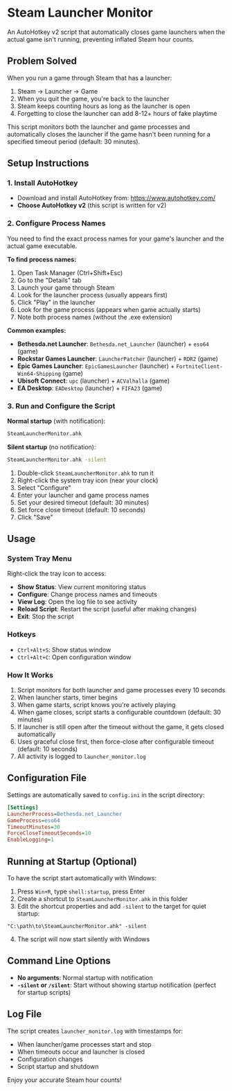 # Steam Launcher Monitor

An AutoHotkey v2 script that automatically closes game launchers when the actual game isn't running, preventing inflated Steam hour counts.

## Problem Solved

When you run a game through Steam that has a launcher:

1. Steam → Launcher → Game
2. When you quit the game, you're back to the launcher
3. Steam keeps counting hours as long as the launcher is open
4. Forgetting to close the launcher can add 8-12+ hours of fake playtime

This script monitors both the launcher and game processes and automatically closes the launcher if the game hasn't been running for a specified timeout period (default: 30 minutes).

## Setup Instructions

### 1. Install AutoHotkey

- Download and install AutoHotkey from: <https://www.autohotkey.com/>
- **Choose AutoHotkey v2** (this script is written for v2)

### 2. Configure Process Names

You need to find the exact process names for your game's launcher and the actual game executable.

**To find process names:**

1. Open Task Manager (Ctrl+Shift+Esc)
2. Go to the "Details" tab
3. Launch your game through Steam
4. Look for the launcher process (usually appears first)
5. Click "Play" in the launcher
6. Look for the game process (appears when game actually starts)
7. Note both process names (without the .exe extension)

**Common examples:**

- **Bethesda.net Launcher**: `Bethesda.net_Launcher` (launcher) + `eso64` (game)
- **Rockstar Games Launcher**: `LauncherPatcher` (launcher) + `RDR2` (game)
- **Epic Games Launcher**: `EpicGamesLauncher` (launcher) + `FortniteClient-Win64-Shipping` (game)
- **Ubisoft Connect**: `upc` (launcher) + `ACValhalla` (game)
- **EA Desktop**: `EADesktop` (launcher) + `FIFA23` (game)

### 3. Run and Configure the Script

**Normal startup** (with notification):

```bash
SteamLauncherMonitor.ahk
```

**Silent startup** (no notification):

```bash
SteamLauncherMonitor.ahk -silent
```

1. Double-click `SteamLauncherMonitor.ahk` to run it
2. Right-click the system tray icon (near your clock)
3. Select "Configure"
4. Enter your launcher and game process names
5. Set your desired timeout (default: 30 minutes)
6. Set force close timeout (default: 10 seconds)
7. Click "Save"

## Usage

### System Tray Menu

Right-click the tray icon to access:

- **Show Status**: View current monitoring status
- **Configure**: Change process names and timeouts
- **View Log**: Open the log file to see activity
- **Reload Script**: Restart the script (useful after making changes)
- **Exit**: Stop the script

### Hotkeys

- `Ctrl+Alt+S`: Show status window
- `Ctrl+Alt+C`: Open configuration window

### How It Works

1. Script monitors for both launcher and game processes every 10 seconds
2. When launcher starts, timer begins
3. When game starts, script knows you're actively playing
4. When game closes, script starts a configurable countdown (default: 30 minutes)
5. If launcher is still open after the timeout without the game, it gets closed automatically
6. Uses graceful close first, then force-close after configurable timeout (default: 10 seconds)
7. All activity is logged to `launcher_monitor.log`

## Configuration File

Settings are automatically saved to `config.ini` in the script directory:

```ini
[Settings]
LauncherProcess=Bethesda.net_Launcher
GameProcess=eso64
TimeoutMinutes=30
ForceCloseTimeoutSeconds=10
EnableLogging=1
```

## Running at Startup (Optional)

To have the script start automatically with Windows:

1. Press `Win+R`, type `shell:startup`, press Enter
2. Create a shortcut to `SteamLauncherMonitor.ahk` in this folder
3. Edit the shortcut properties and add `-silent` to the target for quiet startup:

```text
"C:\path\to\SteamLauncherMonitor.ahk" -silent
```

4. The script will now start silently with Windows

## Command Line Options

- **No arguments**: Normal startup with notification
- **`-silent` or `/silent`**: Start without showing startup notification (perfect for startup scripts)

## Log File

The script creates `launcher_monitor.log` with timestamps for:

- When launcher/game processes start and stop
- When timeouts occur and launcher is closed
- Configuration changes
- Script startup and shutdown

Enjoy your accurate Steam hour counts!
